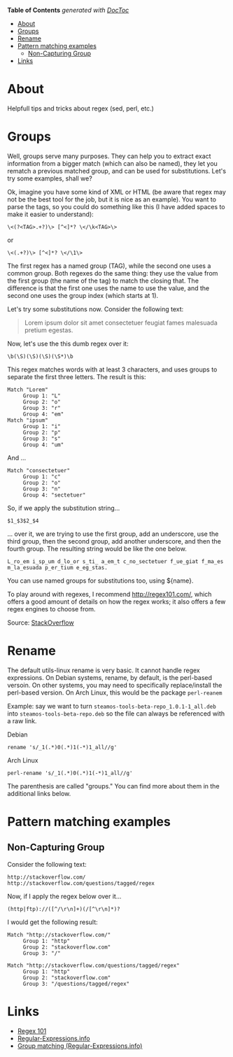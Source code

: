 <!-- START doctoc generated TOC please keep comment here to allow auto update -->
<!-- DON'T EDIT THIS SECTION, INSTEAD RE-RUN doctoc TO UPDATE -->
**Table of Contents**  *generated with [DocToc](https://github.com/thlorenz/doctoc)*

- [About](#about)
- [Groups](#groups)
- [Rename](#rename)
- [Pattern matching examples](#pattern-matching-examples)
  - [Non-Capturing Group](#non-capturing-group)
- [Links](#links)

<!-- END doctoc generated TOC please keep comment here to allow auto update -->

# About

Helpfull tips and tricks about regex (sed, perl, etc.)

# Groups

Well, groups serve many purposes. They can help you to extract exact information from a bigger match (which can also be named), 
they let you rematch a previous matched group, and can be used for substitutions. Let's try some examples, shall we?

Ok, imagine you have some kind of XML or HTML (be aware that regex may not be the best tool for the job, but it is nice as an example). 
You want to parse the tags, so you could do something like this (I have added spaces to make it easier to understand):

```
\<(?<TAG>.+?)\> [^<]*? \</\k<TAG>\>
```
or
```
\<(.+?)\> [^<]*? \</\1\>
```

The first regex has a named group (TAG), while the second one uses a common group. Both regexes do the same thing: they 
use the value from the first group (the name of the tag) to match the closing that. The difference is that the first one 
uses the name to use the value, and the second one uses the group index (which starts at 1).

Let's try some substitutions now. Consider the following text:

>Lorem ipsum dolor sit amet consectetuer feugiat fames malesuada pretium egestas.

Now, let's use the this dumb regex over it:

```
\b(\S)(\S)(\S)(\S*)\b
```

This regex matches words with at least 3 characters, and uses groups to separate the first three letters. The result is this:

```
Match "Lorem"
     Group 1: "L"
     Group 2: "o"
     Group 3: "r"
     Group 4: "em"
Match "ipsum"
     Group 1: "i"
     Group 2: "p"
     Group 3: "s"
     Group 4: "um"
```

And ...
```
Match "consectetuer"
     Group 1: "c"
     Group 2: "o"
     Group 3: "n"
     Group 4: "sectetuer"
```

So, if we apply the substitution string...

```
$1_$3$2_$4
```

... over it, we are trying to use the first group, add an underscore, use the third group, then the second group, 
add another underscore, and then the fourth group. The resulting string would be like the one below.

```
L_ro_em i_sp_um d_lo_or s_ti_ a_em_t c_no_sectetuer f_ue_giat f_ma_es m_la_esuada p_er_tium e_eg_stas.
```

You can use named groups for substitutions too, using ${name}.

To play around with regexes, I recommend http://regex101.com/, which offers a good amount of details on how the regex works; 
it also offers a few regex engines to choose from.

Source: [StackOverflow](http://stackoverflow.com/a/3513858/2187024)

# Rename

The default utils-linux rename is very basic. It cannot handle regex expressions. On Debian systems, rename, by default, is the perl-based versoin. 
On other systems, you may need to specifically replace/install the perl-based version. On Arch Linux, this would be the package `perl-reanem`

Example: say we want to turn `steamos-tools-beta-repo_1.0.1-1_all.deb` into `steamos-tools-beta-repo.deb` so the file can always be referenced with a raw link.

Debian
```
rename 's/_1(.*)0(.*)1(-*)1_all//g'
```

Arch Linux
```
perl-rename 's/_1(.*)0(.*)1(-*)1_all//g'
```

The parenthesis are called "groups." You can find more about them in the additional links below.

# Pattern matching examples

## Non-Capturing Group

Consider the following text:
```
http://stackoverflow.com/
http://stackoverflow.com/questions/tagged/regex
```

Now, if I apply the regex below over it...
```
(http|ftp)://([^/\r\n]+)(/[^\r\n]*)?
```

I would get the following result:

```
Match "http://stackoverflow.com/"
     Group 1: "http"
     Group 2: "stackoverflow.com"
     Group 3: "/"
```

```
Match "http://stackoverflow.com/questions/tagged/regex"
     Group 1: "http"
     Group 2: "stackoverflow.com"
     Group 3: "/questions/tagged/regex"
```

# Links

* [Regex 101](https://regex101.com/)
* [Regular-Expressions.info](www.regular-expressions.info)
* [Group matching (Regular-Expressions.info)](http://www.regular-expressions.info/refcapture.html)
